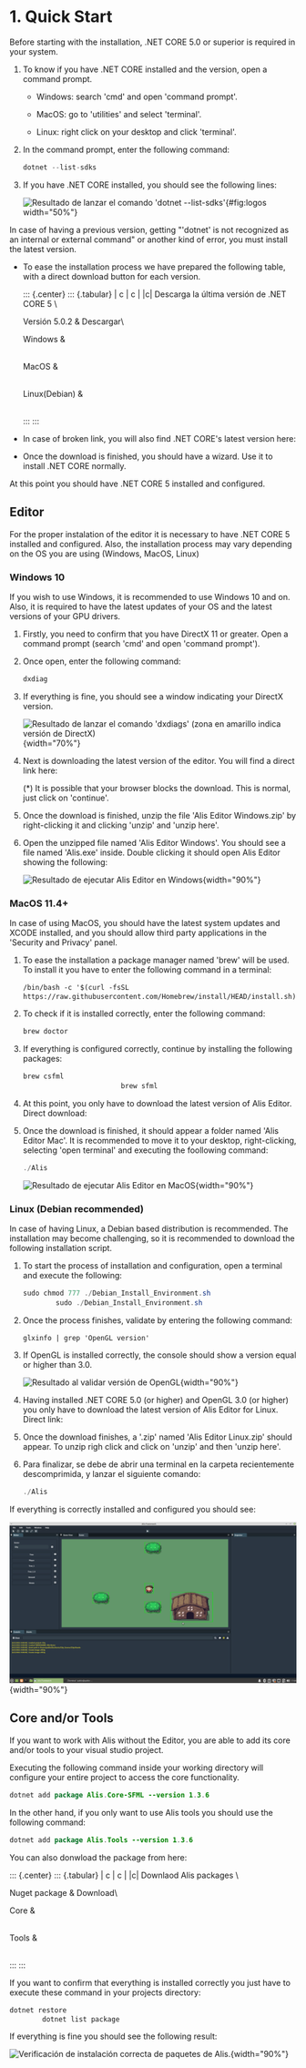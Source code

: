 # 1. Quick Start

Before starting with the installation, .NET CORE 5.0 or superior is required in your system.

1.  To know if you have .NET CORE installed and the version, open a command prompt.

    -   Windows: search 'cmd' and open 'command prompt'.

    -   MacOS: go to 'utilities' and select 'terminal'.

    -   Linux: right click on your desktop and click 'terminal'.

2.  In the command prompt, enter the following command:
    ``` {.java language="Java" frame="trBL" caption="Comando dotnet para visualizar los sdks instalados."}
    dotnet --list-sdks
    ```

3.  If you have .NET CORE installed, you should see the following lines:

    ![Resultado de lanzar el comando 'dotnet
    --list-sdks'](Fotos_Manual/consola_dolnet_sdks.png){#fig:logos
    width="50%"}

In case of having a previous version, getting "'dotnet' is not recognized as an internal or external command" or another kind of error, you must install the latest version.

-   To ease the installation process we have prepared the following table, with a direct download button for each version.

    ::: {.center}
    ::: {.tabular}
    \| c \| c \| \|c\| Descarga la última versión de .NET CORE 5 \

    Versión 5.0.2 & Descargar\

    Windows &

    \
    MacOS &

    \
    Linux(Debian) &

    \
    :::
    :::

-   In case of broken link, you will also find .NET CORE's latest version here:

-   Once the download is finished, you should have a wizard. Use it to install .NET CORE normally.

At this point you should have .NET CORE 5 installed and configured.

## Editor

For the proper instalation of the editor it is necessary to have .NET CORE 5 installed and configured. Also, the installation process may vary depending on the OS you are using (Windows, MacOS, Linux)

### Windows 10

If you wish to use Windows, it is recommended to use Windows 10 and on. Also, it is required to have the latest updates of your OS and the latest versions of your GPU drivers.

1.  Firstly, you need to confirm that you have DirectX 11 or greater. Open a command prompt (search 'cmd' and open 'command prompt').

2.  Once open, enter the following command:

    ``` {.java language="Java" frame="trBL" caption="Comando para abrir la herramienta de diagnóstico de DirectX"}
    dxdiag
    ```

3.  If everything is fine, you should see a window indicating your DirectX version.

    ![Resultado de lanzar el comando 'dxdiags' (zona en amarillo indica
    versión de DirectX)](Fotos_Manual/directX_12.png){width="70%"}

4.  Next is downloading the latest version of the editor. You will find a direct link here:

    (\*) It is possible that your browser blocks the download. This is normal, just click on 'continue'.

5.  Once the download is finished, unzip the file 'Alis Editor Windows.zip' by right-clicking it and clicking 'unzip' and 'unzip here'.

6.  Open the unzipped file named 'Alis Editor Windows'. You should see a file named 'Alis.exe' inside. Double clicking it should open Alis Editor showing the following:

    ![Resultado de ejecutar Alis Editor en
    Windows](Fotos_Manual/imagen_editor_instalado.PNG){width="90%"}

### MacOS 11.4+

In case of using MacOS, you should have the latest system updates and XCODE installed, and you should allow third party applications in the 'Security and Privacy' panel.

1.  To ease the installation a package manager named 'brew' will be used. To install it you have to enter the following command in a terminal:

    ``` {frame="trBL" caption="Comando para instalar 'brew'"}
    /bin/bash -c '$(curl -fsSL https://raw.githubusercontent.com/Homebrew/install/HEAD/install.sh)'
    ```

2.  To check if it is installed correctly, enter the following command:

    ``` {.java language="Java" frame="trBL" caption="Comando para verificar la correcta instalación de 'brew'"}
    brew doctor
    ```

3.  If everything is configured correctly, continue by installing the following packages:

    ``` {.java language="Java" frame="trBL" caption="Comando para instalar SFML Y CSFML"}
    brew csfml
                            brew sfml
    ```

4.  At this point, you only have to download the latest version of Alis Editor. Direct download:

5.  Once the download is finished, it should appear a folder named 'Alis Editor Mac'. It is recommended to move it to your desktop, right-clicking, selecting 'open terminal' and executing the foollowing command:

    ``` {.java language="Java" frame="trBL" caption="Comando para ejecutar Alis Editor en MacOS"}
    ./Alis
    ```

    ![Resultado de ejecutar Alis Editor en
    MacOS](Fotos_Manual/editor_macos.png){width="90%"}

### Linux (Debian recommended)

In case of having Linux, a Debian based distribution is recommended. The installation may become challenging, so it is recommended to download the following installation script.

1.  To start the process of installation and configuration, open a terminal and execute the following:

    ``` {.java language="Java" frame="trBL" caption="Comandos para ejecutar instalador de Alis Editor en Debian"}
    sudo chmod 777 ./Debian_Install_Environment.sh
            sudo ./Debian_Install_Environment.sh
    ```

2.  Once the process finishes, validate by entering the following command:

    ``` {frame="trBL" caption="Comando para saber la versión de OpenGL instalada en su sistema"}
    glxinfo | grep 'OpenGL version'
    ```

3.  If OpenGL is installed correctly, the console should show a version equal or higher than 3.0.

    ![Resultado al validar versión de OpenGL
    ](Fotos_Manual/confirmar_version_openfgl.png){width="90%"}

4.  Having installed .NET CORE 5.0 (or higher) and OpenGL 3.0 (or higher) you only have to download the latest version of Alis Editor for Linux. Direct link:

5.  Once the download finishes, a '.zip' named 'Alis Editor Linux.zip' should appear. To unzip righ click and click on 'unzip' and then 'unzip here'.

6.  Para finalizar, se debe de abrir una terminal en la carpeta
    recientemente descomprimida, y lanzar el siguiente comando:

    ``` {.java language="Java" frame="trBL" caption="Comando para ejecutar Alis Editor en Linux"}
    ./Alis
    ```

If everything is correctly installed and configured you should see:

![Alis Editor en Linux](Fotos_Manual/Editor_city.png){width="90%"}

## Core and/or Tools

If you want to work with Alis without the Editor, you are able to add its core and/or tools to your visual studio project.

Executing the following command inside your working directory will configure your entire project to access the core functionality.

``` {.java language="Java" frame="trBL" caption="Comando para instalar Core"}
dotnet add package Alis.Core-SFML --version 1.3.6
```

In the other hand, if you only want to use Alis tools you should use the following command:

``` {.java language="Java" frame="trBL" caption="Comando para instalar Tools"}
dotnet add package Alis.Tools --version 1.3.6
```

You can also donwload the package from here:

::: {.center}
::: {.tabular}
\| c \| c \| \|c\| Downlaod Alis packages \

Nuget package & Download\

Core &

\
Tools &

\
:::
:::

If you want to confirm that everything is installed correctly you just have to execute these command in your projects directory:

``` {frame="trBL" caption="Comando para verificar instalación de los paquetes (Core y Tools)"}
dotnet restore
        dotnet list package
```

If everything is fine you should see the following result:

![Verificación de instalación correcta de paquetes de
Alis.](Fotos_Manual/paquete_instalados.PNG){width="90%"}
